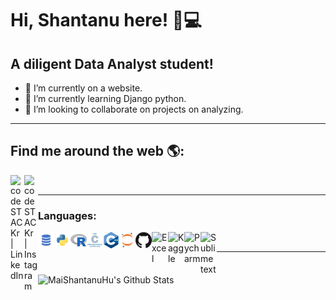 # Hi, Shantanu here! 👋💻

## A diligent Data Analyst student! 

- 🔭 I’m currently on a website.
- 🌱 I’m currently learning Django python.
- 👯 I’m looking to collaborate on projects on analyzing.

---
## Find me around the web 🌎:
[<img align="left" alt="codeSTACKr | LinkedIn" width="22px" src="https://cdn.jsdelivr.net/npm/simple-icons@v3/icons/linkedin.svg" />](https://www.linkedin.com/in/shantanu-chhailkar-b641aa197)
[<img align="left" alt="codeSTACKr | Instagram" width="22px" src="https://cdn.jsdelivr.net/npm/simple-icons@v3/icons/instagram.svg" />]()

<br />

---
### Languages:
<img align="left" alt="sql" width="26px" src="https://raw.githubusercontent.com/github/explore/80688e429a7d4ef2fca1e82350fe8e3517d3494d/topics/sql/sql.png" />
<img align="left" alt="Python" width="26px" src="https://raw.githubusercontent.com/github/explore/80688e429a7d4ef2fca1e82350fe8e3517d3494d/topics/python/python.png" />
<img align="left" alt="R" width="26px" src="https://raw.githubusercontent.com/github/explore/80688e429a7d4ef2fca1e82350fe8e3517d3494d/topics/r/r.png" />
<img align="left" alt="C" width="26px" src="https://raw.githubusercontent.com/github/explore/80688e429a7d4ef2fca1e82350fe8e3517d3494d/topics/c/c.png" />
<img align="left" alt="C++" width="26px" src="https://raw.githubusercontent.com/github/explore/80688e429a7d4ef2fca1e82350fe8e3517d3494d/topics/cpp/cpp.png" />
<img align="left" alt="Jupyter" width="26px" src="https://raw.githubusercontent.com/github/explore/80688e429a7d4ef2fca1e82350fe8e3517d3494d/topics/jupyter-notebook/jupyter-notebook.png" />
<img align="left" alt="GitHub" width="26px" src="https://raw.githubusercontent.com/github/explore/78df643247d429f6cc873026c0622819ad797942/topics/github/github.png" />
<img align="left" alt="Excel" width="26px" src="https://www.freepnglogos.com/uploads/excel-png-logo/supported-platforms-excel-logo-png-3.png" />
<img align="left" alt="Kaggle" width="26px" src="https://www.analyticsvidhya.com/wp-content/uploads/2015/06/kaggle-logo-transparent-300.png" />
<img align="left" alt="Pycharm" width="26px" src="https://upload.wikimedia.org/wikipedia/commons/thumb/a/a1/PyCharm_Logo.svg/512px-PyCharm_Logo.svg.png" />
<img align="left" alt="Sublime text" width="26px" src="https://upload.wikimedia.org/wikipedia/en/thumb/d/d2/Sublime_Text_3_logo.png/150px-Sublime_Text_3_logo.png" />

<br />

***
<img align="left" alt="MaiShantanuHu's Github Stats" src="https://github-readme-stats.codestackr.vercel.app/api?username=MaiShantanuHu&show_icons=true&hide_border=true" />
